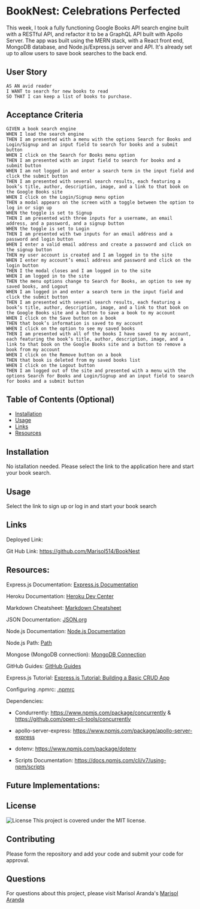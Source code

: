 # BookNest: Celebrations Perfected 
This week, I took a fully functioning Google Books API search engine built with a RESTful API, and refactor it to be a GraphQL API built with Apollo Server. The app was built using the MERN stack, with a React front end, MongoDB database, and Node.js/Express.js server and API. It's already set up to allow users to save book searches to the back end.

## User Story 
```
AS AN avid reader
I WANT to search for new books to read
SO THAT I can keep a list of books to purchase.
```

## Acceptance Criteria
```
GIVEN a book search engine
WHEN I load the search engine
THEN I am presented with a menu with the options Search for Books and Login/Signup and an input field to search for books and a submit button
WHEN I click on the Search for Books menu option
THEN I am presented with an input field to search for books and a submit button
WHEN I am not logged in and enter a search term in the input field and click the submit button
THEN I am presented with several search results, each featuring a book’s title, author, description, image, and a link to that book on the Google Books site
WHEN I click on the Login/Signup menu option
THEN a modal appears on the screen with a toggle between the option to log in or sign up
WHEN the toggle is set to Signup
THEN I am presented with three inputs for a username, an email address, and a password, and a signup button
WHEN the toggle is set to Login
THEN I am presented with two inputs for an email address and a password and login button
WHEN I enter a valid email address and create a password and click on the signup button
THEN my user account is created and I am logged in to the site
WHEN I enter my account’s email address and password and click on the login button
THEN I the modal closes and I am logged in to the site
WHEN I am logged in to the site
THEN the menu options change to Search for Books, an option to see my saved books, and Logout
WHEN I am logged in and enter a search term in the input field and click the submit button
THEN I am presented with several search results, each featuring a book’s title, author, description, image, and a link to that book on the Google Books site and a button to save a book to my account
WHEN I click on the Save button on a book
THEN that book’s information is saved to my account
WHEN I click on the option to see my saved books
THEN I am presented with all of the books I have saved to my account, each featuring the book’s title, author, description, image, and a link to that book on the Google Books site and a button to remove a book from my account
WHEN I click on the Remove button on a book
THEN that book is deleted from my saved books list
WHEN I click on the Logout button
THEN I am logged out of the site and presented with a menu with the options Search for Books and Login/Signup and an input field to search for books and a submit button  
```
## Table of Contents (Optional)

- [Installation](#installation)
- [Usage](#usage)
- [Links](#links)
- [Resources](#resources)

## Installation

No istallation needed. Please select the link to the application here and start your book search. 

## Usage

Select the link to sign up or log in and start your book search


## Links

Deployed Link: 

Git Hub Link: https://github.com/Marisol514/BookNest



## Resources: 

Express.js Documentation: [Express.js Documentation](https://expressjs.com/)

Heroku Documentation: [Heroku Dev Center](https://devcenter.heroku.com/)

Markdown Cheatsheet: [Markdown Cheatsheet](https://www.markdownguide.org/cheat-sheet/)

JSON Documentation: [JSON.org](https://www.json.org/json-en.html)

Node.js Documentation: [Node.js Documentation](https://nodejs.org/en/docs/)

Node.js Path: [Path](https://nodejs.org/api/path.html)

Mongose (MongoDB connection): [MongoDB Connection](https://www.npmjs.com/package/mongoose)

GitHub Guides: [GitHub Guides](https://guides.github.com/)

Express.js Tutorial: [Express.js Tutorial: Building a Basic CRUD App](https://developer.mozilla.org/en-US/docs/Learn/Server-side/Express_Nodejs)

Configuring .npmrc: [.npmrc](https://docs.npmjs.com/cli/v7/configuring-npm/npmrc)


Dependencies:

* Condurrently: https://www.npmjs.com/package/concurrently & https://github.com/open-cli-tools/concurrently

* apollo-server-express:  https://www.npmjs.com/package/apollo-server-express

* dotenv: https://www.npmjs.com/package/dotenv 

* Scripts Documentation: https://docs.npmjs.com/cli/v7/using-npm/scripts

## Future Implementations:


## License
![License](https://img.shields.io/badge/License-MIT-blue.svg)
This project is covered under the MIT license.

## Contributing
Please form the repository and add your code and submit your code for approval.

## Questions
For questions about this project, please visit Marisol Aranda's [Marisol Aranda](https://github.com/Marisol514) 